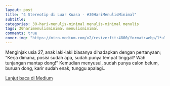 ```yaml
---  
layout: post
title: "4 Stereotip di Luar Kuasa - #30HariMenulisMinimal"
subtitle: 
categories: 30-hari-menulis-minimal menulis-minimal menulis
tags: 30harimenulisminimal menulisminimal
comments: true
cover-img: "https://miro.medium.com/v2/resize:fit:4800/format:webp/1*u3DI543ntwJnH3tFV7XRmQ.png"
---
```


Menginjak usia 27, anak laki-laki biasanya dihadapkan dengan pertanyaan; “Kerja dimana, posisi sudah apa, sudah punya tempat tinggal? Wah tunjangan mantap dong!” Kemudian menyusul, sudah punya calon belum, buruan dong, karir sudah enak, tunggu apalagi..

[Lanjut baca di Medium](https://link.medium.com/c3ORIVRBvyb)

